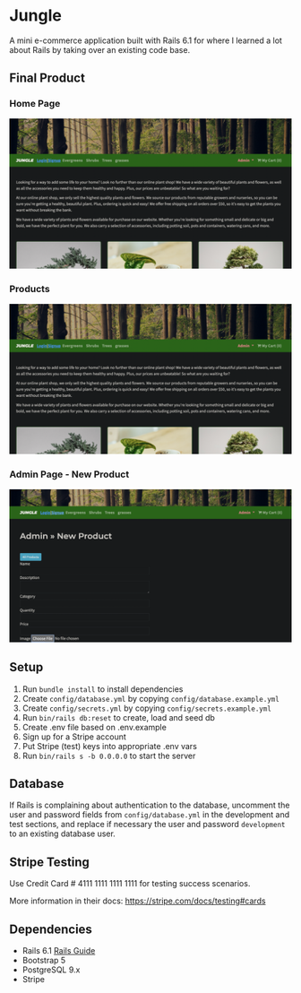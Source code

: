 # Jungle

A mini e-commerce application built with Rails 6.1 for where I learned a lot about Rails by taking over an existing code base.

## Final Product

### Home Page
!["Home Page"](https://github.com/brandonfelty/jungle-rails/blob/master/docs/Home-Page.png?raw=true)

### Products
!["Products"](https://github.com/brandonfelty/jungle-rails/blob/master/docs/Home-Page.png?raw=true)

### Admin Page - New Product
!["Admin Page - New Product"](https://github.com/brandonfelty/jungle-rails/blob/master/docs/Admin.png?raw=true)

## Setup

1. Run `bundle install` to install dependencies
2. Create `config/database.yml` by copying `config/database.example.yml`
3. Create `config/secrets.yml` by copying `config/secrets.example.yml`
4. Run `bin/rails db:reset` to create, load and seed db
5. Create .env file based on .env.example
6. Sign up for a Stripe account
7. Put Stripe (test) keys into appropriate .env vars
8. Run `bin/rails s -b 0.0.0.0` to start the server

## Database

If Rails is complaining about authentication to the database, uncomment the user and password fields from `config/database.yml` in the development and test sections, and replace if necessary the user and password `development` to an existing database user.

## Stripe Testing

Use Credit Card # 4111 1111 1111 1111 for testing success scenarios.

More information in their docs: <https://stripe.com/docs/testing#cards>

## Dependencies

- Rails 6.1 [Rails Guide](http://guides.rubyonrails.org/v6.1/)
- Bootstrap 5
- PostgreSQL 9.x
- Stripe
